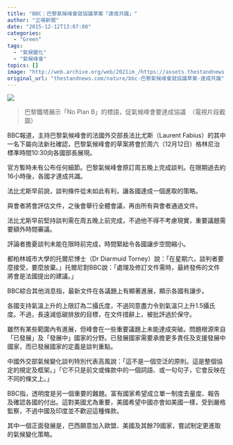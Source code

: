 ```yaml
---
title: "BBC：巴黎氣候峰會就協議草案「達成共識」"
author: "立場新聞"
date: "2015-12-12T13:07:00"
categories:
  - "Green"
tags:
  - "氣候變化"
  - "氣候峰會"
topics: []
image: "http://web.archive.org/web/2021im_/https://assets.thestandnews.com/media/resized/1200x0/photos/PARIS-NOPLANB_7Ao8F_Pfhm3aj.png"
original_url: "thestandnews.com/nature/bbc-巴黎氣候峰會就協議草案-達成共識"
---
```

![](http://web.archive.org/web/2021im_/https://assets.thestandnews.com/media/resized/1200x0/photos/PARIS-NOPLANB_7Ao8F_Pfhm3aj.png)

> 巴黎鐵塔展示「No Plan B」的標語，促氣候峰會要達成協議　（電視片段截圖）

BBC報道，主持巴黎氣候峰會的法國外交部長法比尤斯（Laurent Fabius）的其中一名下屬向法新社確認，巴黎氣候峰會的草案將會於周六（12月12日）格林尼治標凖時間10:30向各國部長展現。

官方暫時未有公布任何細節。巴黎氣候峰會原訂周五晚上完成談判。在限期過去約16小時後，各國才達成共識。

法比尤斯早前說，談判條件從未如此有利，讓各國達成一個進取的策略。

與會者將會評估文件，之後會舉行全體會議，再由所有與會者通過文件。

法比尤斯早前堅持談判需在周五晚上前完成，不過他不得不考慮現實，重要議題需要額外時間審議。

評論者擔憂談判未能在限時前完成，時間緊絀令各國讓步空間縮小。

都柏林城市大學的托爾尼博士（Dr Diarmuid Torney）說：「在星期六，談判者要麼接受，要麼放棄。」托爾尼對BBC說：「處理及修訂文件需時，最終發佈的文件將會是法國提出的建議。」

BBC綜合其他消息指，最新文件在各議題上有顯著進展，顯示各國有讓步。

各國支持氣溫上升的上限訂為二攝氏度，不過同意盡力令到氣溫只上升1.5攝氏度。不過，長遠減低碳排放的目標，在文件措辭上，被批評過於保守。

雖然有某些範圍內有進展，但峰會在一些重要議題上未能達成突破。問題根源來自「已發展」及「發展中」國家的分野。已發展國家需要承擔更多責任及支援發展中國家，而已發展國家的定義是談判重點。

中國外交部氣候變化談判特別代表高風說：「這不是一個空泛的原則。這是整個協定的規定及框架。」「它不只是前文或條款中的一個詞語、或一句句子，它會反映在不同的條文上。」

BBC指，透明度是另一個重要的難題。富有國家希望成立單一制度去量度、報告及確認各國的付出。這對美國尤為重要，美國希望中國亦會如美國一樣，受到嚴格監察，不過中國及印度並不歡迎這種條款。

其中一個正面發展是，巴西願意加入歐盟、美國及其餘79國家，嘗試制定更進取的氣候變化策略。